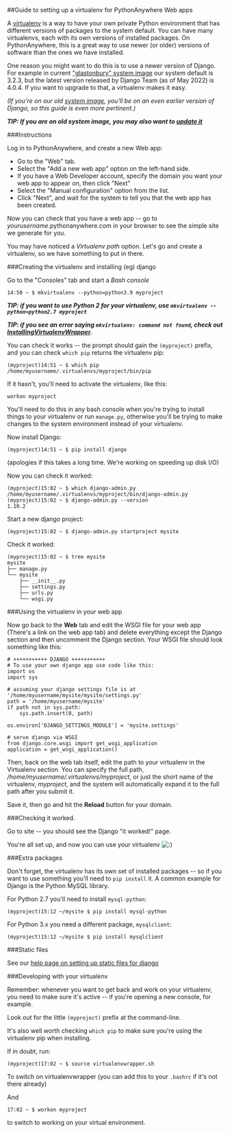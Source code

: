 
<!--
.. title: VirtualEnv for newer Django
.. slug: VirtualEnvForNewerDjango
.. date: 2015-05-13 14:35:28 UTC+01:00
.. tags:
.. category:
.. link:
.. description:
.. type: text
-->





##Guide to setting up a virtualenv for PythonAnywhere Web apps


A [virtualenv](/pages/VirtualenvsExplained) is a way to have your own private Python environment that has
different versions of packages to the system default. You can have many
virtualenvs, each with its own versions of installed packages. On
PythonAnywhere, this is a great way to use newer (or older) versions of
software than the ones we have installed.

One reason you might want to do this is to use a newer version of Django.  For
example in current ["glastonbury" system image](https://www.pythonanywhere.com/batteries_included/) our system default is 3.2.3, 
but the latest version released by Django Team (as of May 2022) is 4.0.4.  If you want to upgrade to
that, a virtualenv makes it easy.

*(If you're on our old
[system image](https://www.pythonanywhere.com/batteries_included/), you'll be on an
even earlier version of Django, so this guide is even more pertinent.)*

***TIP: If you are on old system image, you may also want to [update it](https://help.pythonanywhere.com/pages/ChangingSystemImage)***

###Instructions


Log in to PythonAnywhere, and create a new Web app:

  * Go to the "Web" tab.
  * Select the "Add a new web app" option on the left-hand side.
  * If you have a Web Developer account, specify the domain you want your web app to appear on, then click "Next"
  * Select the "Manual configuration" option from the list.
  * Click "Next", and wait for the system to tell you that the web app has been created.

Now you can check that you have a web app -- go to *yourusername*.pythonanywhere.com in your browser to see the simple site we generate for you.

You may have noticed a *Virtualenv path* option. Let's go and create a virtualenv, so we have something to put in there.


###Creating the virtualenv and installing (eg) django


Go to the "Consoles" tab and start a *Bash console*

    14:50 ~ $ mkvirtualenv --python=python3.9 myproject


***TIP: if you want to use Python 2 for your virtualenv, use `mkvirtualenv --python=python2.7 myproject`***

***TIP: if you see an error saying `mkvirtualenv: command not found`, check out [InstallingVirtualenvWrapper](/pages/InstallingVirtualenvWrapper).***

You can check it works -- the prompt should gain the `(myproject)` prefix, and you can check `which pip` returns the virtualenv pip:

    (myproject)14:51 ~ $ which pip
    /home/myusername/.virtualenvs/myproject/bin/pip


If it hasn't, you'll need to activate the virtualenv, like this:

    workon myproject


You'll need to do this in any bash console when you're trying to install things to your virtualenv or run `manage.py`, otherwise you'll be trying to make changes to the system environment instead of your virtualenv.

Now install Django:

    (myproject)14:51 ~ $ pip install django


(apologies if this takes a long time. We're working on speeding up disk I/O)

Now you can check it worked:

    (myproject)15:02 ~ $ which django-admin.py
    /home/myusername/.virtualenvs/myproject/bin/django-admin.py
    (myproject)15:02 ~ $ django-admin.py --version
    1.10.2


Start a new django project:

    (myproject)15:02 ~ $ django-admin.py startproject mysite


Check it worked:

    (myproject)15:02 ~ $ tree mysite
    mysite
    ├── manage.py
    └── mysite
        ├── __init__.py
        ├── settings.py
        ├── urls.py
        └── wsgi.py


###Using the virtualenv in your web app


Now go back to the **Web** tab and edit the WSGI file for your web app (There's
a link on the web app tab) and delete everything except the Django section and
then uncomment the Django section. Your WSGI file should look something like
this:

    # +++++++++++ DJANGO +++++++++++
    # To use your own django app use code like this:
    import os
    import sys

    # assuming your django settings file is at '/home/myusername/mysite/mysite/settings.py'
    path = '/home/myusername/mysite'
    if path not in sys.path:
        sys.path.insert(0, path)

    os.environ['DJANGO_SETTINGS_MODULE'] = 'mysite.settings'

    # serve django via WSGI
    from django.core.wsgi import get_wsgi_application
    application = get_wsgi_application()


Then, back on the web tab itself, edit the path to your virtualenv in the
Virtualenv section. You can specify the full path,
*/home/myusername/.virtualenvs/myproject*, or just the short name of the
virtualenv, *myproject*, and the system will automatically expand it to the
full path after you submit it.

Save it, then go and hit the **Reload** button for your domain.


###Checking it worked.


Go to site -- you should see the Django "it worked!" page.

You're all set up, and now you can use your virtualenv ![:\)](/smile.png)


###Extra packages


Don't forget, the virtualenv has its own set of installed packages -- so if you
want to use something you'll need to `pip install` it. A common example for
Django is the Python MySQL library.

For Python 2.7 you'll need to install `mysql-python`:

    (myproject)15:12 ~/mysite $ pip install mysql-python

For Python 3.x you need a different package, `mysqlclient`:

    (myproject)15:12 ~/mysite $ pip install mysqlclient



###Static files


See our [help page on setting up static files for django](https://help.pythonanywhere.com/pages/DjangoStaticFiles)



###Developing with your virtualenv


Remember: whenever you want to get back and work on your virtualenv, you need to make sure it's active -- if you're opening a new console, for example.

Look out for the little `(myproject)` prefix at the command-line.

It's also well worth checking `which pip` to make sure you're using the virtualenv pip when installing.

If in doubt, run:

    (myproject)17:02 ~ $ source virtualenvwrapper.sh


To switch on virtualenvwrapper (you can add this to your `.bashrc` if it's not there already)

And

    17:02 ~ $ workon myproject


to switch to working on your virtual environment.
